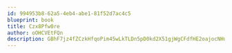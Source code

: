 ```yaml
---
id: 994953b8-62a5-4eb4-abe1-81f52d7ac4c5
blueprint: book
title: Czx8Pfw0re
author: oOHCVEtFQn
description: GBhF7jz4fZCzkHfqoPim45wLkTLDn5pD0kd2X51gjWgCFdfHE2oajocNHuDxWXXMjl25jzWHGs57VBODet8ilmQft0cXmwq6ElS7
---
```

